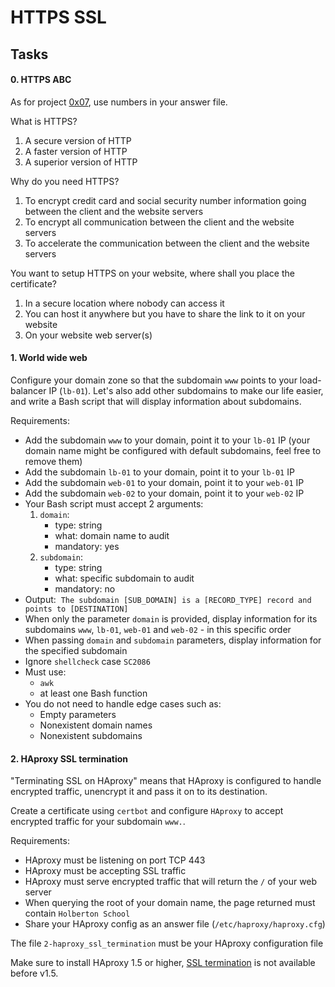 # HTTPS SSL
Tasks
-----

#### 0\. HTTPS ABC

As for project [0x07](https://intranet.hbtn.io/rltoken/xusoLfeQ9T4J9WiojuZsVA "0x07"), use numbers in your answer file.

What is HTTPS?

1.  A secure version of HTTP
2.  A faster version of HTTP
3.  A superior version of HTTP

Why do you need HTTPS?

1.  To encrypt credit card and social security number information going between the client and the website servers
2.  To encrypt all communication between the client and the website servers
3.  To accelerate the communication between the client and the website servers

You want to setup HTTPS on your website, where shall you place the certificate?

1.  In a secure location where nobody can access it
2.  You can host it anywhere but you have to share the link to it on your website
3.  On your website web server(s)


#### 1\. World wide web

Configure your domain zone so that the subdomain `www` points to your load-balancer IP (`lb-01`). Let's also add other subdomains to make our life easier, and write a Bash script that will display information about subdomains.

Requirements:

-   Add the subdomain `www` to your domain, point it to your `lb-01` IP (your domain name might be configured with default subdomains, feel free to remove them)
-   Add the subdomain `lb-01` to your domain, point it to your `lb-01` IP
-   Add the subdomain `web-01` to your domain, point it to your `web-01` IP
-   Add the subdomain `web-02` to your domain, point it to your `web-02` IP
-   Your Bash script must accept 2 arguments:
    1.  `domain`:
        -   type: string
        -   what: domain name to audit
        -   mandatory: yes
    2.  `subdomain`:
        -   type: string
        -   what: specific subdomain to audit
        -   mandatory: no
-   Output:  `The subdomain [SUB_DOMAIN] is a [RECORD_TYPE] record and points to [DESTINATION]`
-   When only the parameter `domain` is provided, display information for its subdomains `www`, `lb-01`, `web-01` and `web-02` - in this specific order
-   When passing `domain` and `subdomain` parameters, display information for the specified subdomain
-   Ignore `shellcheck` case `SC2086`
-   Must use: 
    -   `awk`
    -   at least one Bash function
-   You do not need to handle edge cases such as:
    -   Empty parameters 
    -   Nonexistent domain names
    -   Nonexistent subdomains

#### 2\. HAproxy SSL termination

"Terminating SSL on HAproxy" means that HAproxy is configured to handle encrypted traffic, unencrypt it and pass it on to its destination.

Create a certificate using `certbot` and configure `HAproxy` to accept encrypted traffic for your subdomain `www.`.

Requirements:

-   HAproxy must be listening on port TCP 443
-   HAproxy must be accepting SSL traffic
-   HAproxy must serve encrypted traffic that will return the `/` of your web server
-   When querying the root of your domain name, the page returned must contain `Holberton School`
-   Share your HAproxy config as an answer file (`/etc/haproxy/haproxy.cfg`)

The file `2-haproxy_ssl_termination` must be your HAproxy configuration file

Make sure to install HAproxy 1.5 or higher, [SSL termination](https://intranet.hbtn.io/rltoken/VFq2MQ9qHXw2Nb11tnWF6Q "SSL termination") is not available before v1.5.
